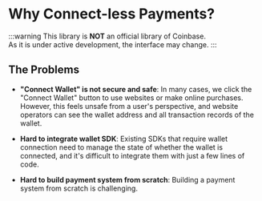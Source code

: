 # Why Connect-less Payments?

:::warning
This library is **NOT** an official library of Coinbase.  
As it is under active development, the interface may change.
:::

## The Problems

- **"Connect Wallet" is not secure and safe**: In many cases, we click the "Connect Wallet" button to use websites or make online purchases. However, this feels unsafe from a user's perspective, and website operators can see the wallet address and all transaction records of the wallet.

- **Hard to integrate wallet SDK**: Existing SDKs that require wallet connection need to manage the state of whether the wallet is connected, and it's difficult to integrate them with just a few lines of code.

- **Hard to build payment system from scratch**: Building a payment system from scratch is challenging.
